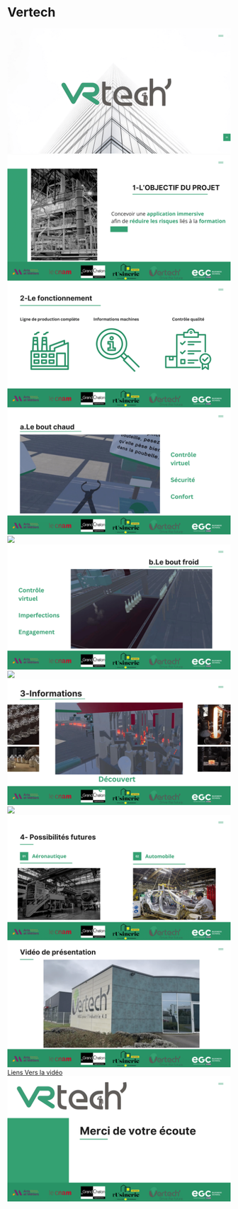 # Vertech

![Slide 1](Blue%20White%20Modern%20Company%20Profile%20Presentation-1.png)
![Slide 2](Blue%20White%20Modern%20Company%20Profile%20Presentation-2.png)
![Slide 3](Blue%20White%20Modern%20Company%20Profile%20Presentation-3.png)
![Slide 4](Blue%20White%20Modern%20Company%20Profile%20Presentation-4.png)
<img src="assets/BoutChaud.gif">
![Slide 5](Blue%20White%20Modern%20Company%20Profile%20Presentation-5.png)
<img src="assets/BoutFroid.gif">
![Slide 6](Blue%20White%20Modern%20Company%20Profile%20Presentation-6.png)
<img src="assets/Information.gif">
![Slide 7](Blue%20White%20Modern%20Company%20Profile%20Presentation-7.png)
![Slide 8](Blue%20White%20Modern%20Company%20Profile%20Presentation-8.png)
[Liens Vers la vidéo](https://youtu.be/OMZlc-c2gLk)
![Slide 9](Blue%20White%20Modern%20Company%20Profile%20Presentation-9.png)
